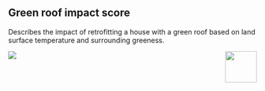 ## Green roof impact score

Describes the impact of retrofitting a house with a green roof based on land surface temperature and surrounding greeness.

<div style="width: 100%;"><img style="width:64px; float:right;" src="data/gtif/images/logos/dlr.png"></img></div>

<img src="data/gtif/images/legends/gr_impact.png"></img>
